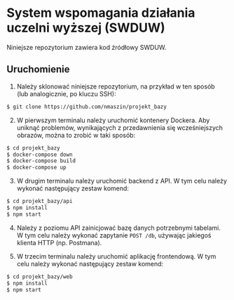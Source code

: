 # System wspomagania działania uczelni wyższej (SWDUW)

Niniejsze repozytorium zawiera kod źródłowy SWDUW.

## Uruchomienie
1. Należy sklonować niniejsze repozytorium, na przykład w ten sposób (lub analogicznie, po kluczu SSH):
```bash
$ git clone https://github.com/nmaszin/projekt_bazy
```

2. W pierwszym terminalu należy uruchomić kontenery Dockera. Aby uniknąć problemów, wynikających z przedawnienia się wcześniejszych obrazów, można to zrobić w taki sposób:
```bash
$ cd projekt_bazy
$ docker-compose down
$ docker-compose build
$ docker-compose up
```

3. W drugim terminalu należy uruchomić backend z API. W tym celu należy wykonać następujący zestaw komend:
```bash
$ cd projekt_bazy/api
$ npm install
$ npm start
```

4. Należy z poziomu API zainicjować bazę danych potrzebnymi tabelami. W tym celu należy wykonać zapytanie `POST /db`, używając jakiegoś klienta HTTP (np. Postmana).

5. W trzecim terminalu należy uruchomić aplikację frontendową. W tym celu należy wykonać następujący zestaw komend:
```bash
$ cd projekt_bazy/web
$ npm install
$ npm start
```